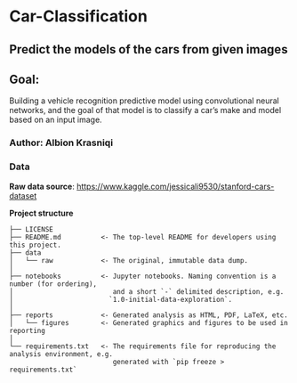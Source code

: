 # Car-Classification

## Predict the models of the cars from given images

## Goal:
Building a vehicle recognition predictive model using convolutional neural networks, and the goal of that model is to classify a car’s make and model based on an input image.



### Author: Albion Krasniqi

### Data
**Raw data source**: https://www.kaggle.com/jessicali9530/stanford-cars-dataset

**Project structure**
```
├── LICENSE
├── README.md          <- The top-level README for developers using this project.
├── data
│   └── raw            <- The original, immutable data dump.
│
├── notebooks          <- Jupyter notebooks. Naming convention is a number (for ordering),
│                         and a short `-` delimited description, e.g.
│                        `1.0-initial-data-exploration`.
│
├── reports            <- Generated analysis as HTML, PDF, LaTeX, etc.
│   └── figures        <- Generated graphics and figures to be used in reporting
│
└── requirements.txt   <- The requirements file for reproducing the analysis environment, e.g.
                          generated with `pip freeze > requirements.txt`
```                          

